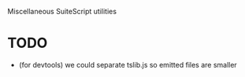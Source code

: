 Miscellaneous SuiteScript utilities 

# TODO

 * (for devtools) we could separate tslib.js so emitted files are smaller
